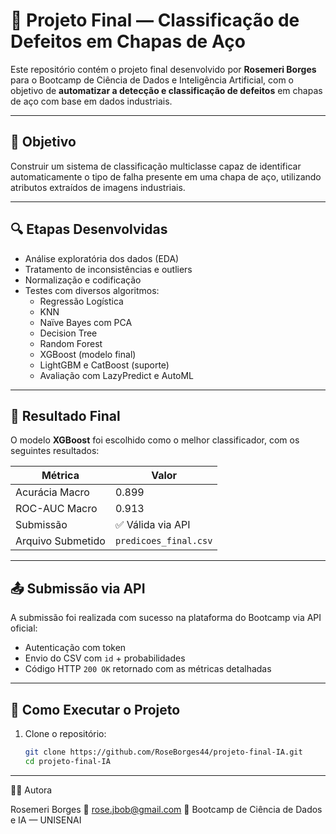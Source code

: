 # 🧠 Projeto Final — Classificação de Defeitos em Chapas de Aço 

Este repositório contém o projeto final desenvolvido por **Rosemeri Borges** para o Bootcamp de Ciência de Dados e Inteligência Artificial, com o objetivo de **automatizar a detecção e classificação de defeitos** em chapas de aço com base em dados industriais.

---

## 📌 Objetivo

Construir um sistema de classificação multiclasse capaz de identificar automaticamente o tipo de falha presente em uma chapa de aço, utilizando atributos extraídos de imagens industriais.

---

## 🔍 Etapas Desenvolvidas

- Análise exploratória dos dados (EDA)
- Tratamento de inconsistências e outliers
- Normalização e codificação
- Testes com diversos algoritmos:
  - Regressão Logística
  - KNN
  - Naïve Bayes com PCA
  - Decision Tree
  - Random Forest
  - XGBoost (modelo final)
  - LightGBM e CatBoost (suporte)
  - Avaliação com LazyPredict e AutoML

---

## 🏁 Resultado Final

O modelo **XGBoost** foi escolhido como o melhor classificador, com os seguintes resultados:

| Métrica                | Valor      |
|------------------------|------------|
| Acurácia Macro         | 0.899      |
| ROC-AUC Macro          | 0.913      |
| Submissão              | ✅ Válida via API
| Arquivo Submetido      | `predicoes_final.csv`

---

## 📤 Submissão via API

A submissão foi realizada com sucesso na plataforma do Bootcamp via API oficial:

- Autenticação com token
- Envio do CSV com `id` + probabilidades
- Código HTTP `200 OK` retornado com as métricas detalhadas

---

## 🧪 Como Executar o Projeto

1. Clone o repositório:
   ```bash
   git clone https://github.com/RoseBorges44/projeto-final-IA.git
   cd projeto-final-IA

---

👩‍💻 Autora

Rosemeri Borges
📧 rose.jbob@gmail.com
📘 Bootcamp de Ciência de Dados e IA — UNISENAI

